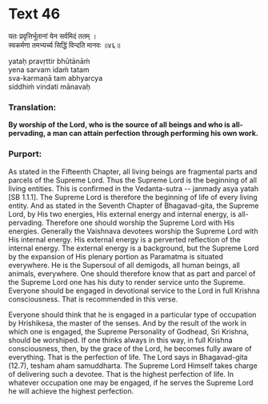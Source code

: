 # Text 46

यतः प्रवृत्तिर्भूतानां येन सर्वमिदं ततम् ।  
स्वकर्मणा तमभ्यर्च्य सिद्धिं विन्दति मानवः ॥४६॥

yataḥ pravṛttir bhūtānāḿ  
yena sarvam idaḿ tatam  
sva-karmaṇā tam abhyarcya  
siddhiḿ vindati mānavaḥ



### Translation:

**By worship of the Lord, who is the source of all beings and who is all-pervading, a man can attain perfection through performing his own work.**

### Purport:

As stated in the Fifteenth Chapter, all living beings are fragmental parts and parcels of the Supreme Lord. Thus the Supreme Lord is the beginning of all living entities. This is confirmed in the Vedanta-sutra -- janmady asya yatah [SB 1.1.1]. The Supreme Lord is therefore the beginning of life of every living entity. And as stated in the Seventh Chapter of Bhagavad-gita, the Supreme Lord, by His two energies, His external energy and internal energy, is all-pervading. Therefore one should worship the Supreme Lord with His energies. Generally the Vaishnava devotees worship the Supreme Lord with His internal energy. His external energy is a perverted reflection of the internal energy. The external energy is a background, but the Supreme Lord by the expansion of His plenary portion as Paramatma is situated everywhere. He is the Supersoul of all demigods, all human beings, all animals, everywhere. One should therefore know that as part and parcel of the Supreme Lord one has his duty to render service unto the Supreme. Everyone should be engaged in devotional service to the Lord in full Krishna consciousness. That is recommended in this verse.

Everyone should think that he is engaged in a particular type of occupation by Hrishikesa, the master of the senses. And by the result of the work in which one is engaged, the Supreme Personality of Godhead, Sri Krishna, should be worshiped. If one thinks always in this way, in full Krishna consciousness, then, by the grace of the Lord, he becomes fully aware of everything. That is the perfection of life. The Lord says in Bhagavad-gita (12.7), tesham aham samuddharta. The Supreme Lord Himself takes charge of delivering such a devotee. That is the highest perfection of life. In whatever occupation one may be engaged, if he serves the Supreme Lord he will achieve the highest perfection.